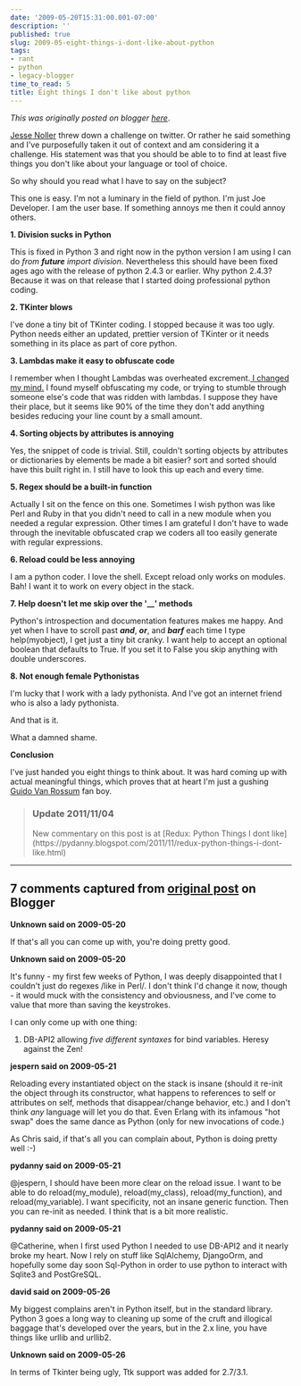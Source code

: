 ```yaml
---
date: '2009-05-20T15:31:00.001-07:00'
description: ''
published: true
slug: 2009-05-eight-things-i-dont-like-about-python
tags:
- rant
- python
- legacy-blogger
time_to_read: 5
title: Eight things I don't like about python
---
```


*This was originally posted on blogger [here](https://pydanny.blogspot.com/2009/05/eight-things-i-dont-like-about-python.html)*.

[Jesse Noller](https://jessenoller.com/) threw down a challenge on twitter. Or rather he said something and I've purposefully taken it out of context and am considering it a challenge. His statement was that you should be able to to find at least five things you don't like about your language or tool of choice.

So why should you read what I have to say on the subject?

This one is easy. I'm not a luminary in the field of python. I'm just Joe Developer. I am the user base. If something annoys me then it could annoy others.

<span style="font-weight: bold;">1. Division sucks in Python</span>

This is fixed in Python 3 and right now in the python version I am using I can do<span style="font-style: italic;"> from __future__ import division</span>. Nevertheless this should have been fixed ages ago with the release of python 2.4.3 or earlier. Why python 2.4.3? Because it was on that release that I started doing professional python coding.

<span style="font-weight: bold;">2. TKinter blows</span>

I've done a tiny bit of TKinter coding. I stopped because it was too ugly. Python needs either an updated, prettier version of TKinter or it needs something in its place as part of core python.

<span style="font-weight: bold;">3. Lambdas make it easy to obfuscate code</span>

I remember when I thought Lambdas was overheated excrement.[ I changed my mind.](https://pydanny.blogspot.com/2007/07/lambdas-no-more.html) I found myself obfuscating my code, or trying to stumble through someone else's code that was ridden with lambdas. I suppose they have their place, but it seems like 90% of the time they don't add anything besides reducing your line count by a small amount.

<span style="font-weight: bold;">4. Sorting objects by attributes is annoying</span>

Yes, the snippet of code is trivial. Still, couldn't sorting objects by attributes or dictionaries by elements be made a bit easier? sort and sorted should have this built right in. I still have to look this up each and every time.

<span style="font-weight: bold;">5. Regex should be a built-in function</span>

Actually I sit on the fence on this one. Sometimes I wish python was like Perl and Ruby in that you didn't need to call in a new module when you needed a regular expression. Other times I am grateful I don't have to wade through the inevitable obfuscated crap we coders all too easily generate with regular expressions.

<span style="font-weight: bold;">6. Reload could be less annoying</span>

I am a python coder. I love the shell. Except reload only works on modules. Bah! I want it to work on every object in the stack.

<span style="font-weight: bold;">7. Help doesn't let me skip over the '__' methods</span>

Python's introspection and documentation features makes me happy. And yet when I have to scroll past <span style="font-style: italic;">__and__</span>, <span style="font-style: italic;">__or__</span>, and <span style="font-style: italic;">__barf__</span> each time I type help(myobject), I get just a tiny bit cranky. I want help to accept an optional boolean that defaults to True. If you set it to False you skip anything with double underscores.

<span style="font-weight: bold;">8. Not enough female Pythonistas</span>

I'm lucky that I work with a lady pythonista. And I've got an internet friend who is also a lady pythonista.

And that is it.

What a damned shame.

<span style="font-weight: bold;">Conclusion</span>

I've just handed you eight things to think about. It was hard coming up with actual meaningful things, which proves that at heart I'm just a gushing [Guido Van Rossum](https://www.python.org/%7Eguido/) fan boy.

<blockquote><h3>Update 2011/11/04</h3>New commentary on this post is at [Redux: Python Things I dont like](https://pydanny.blogspot.com/2011/11/redux-python-things-i-dont-like.html)
</blockquote>

---

## 7 comments captured from [original post](https://pydanny.blogspot.com/2009/05/eight-things-i-dont-like-about-python.html) on Blogger

**Unknown said on 2009-05-20**

If that's all you can come up with, you're doing pretty good.

**Unknown said on 2009-05-20**

It's funny - my first few weeks of Python, I was deeply disappointed that I couldn't just do regexes /like in Perl/.  I don't think I'd change it now, though - it would muck with the consistency and obviousness, and I've come to value that more than saving the keystrokes.

I can only come up with one thing:

1. DB-API2 allowing *five different syntaxes* for bind variables.  Heresy against the Zen!

**jespern said on 2009-05-21**

Reloading every instantiated object on the stack is insane (should it re-init the object through its constructor, what happens to references to self or attributes on self, methods that disappear/change behavior, etc.) and I don't think *any* language will let you do that. Even Erlang with its infamous "hot swap" does the same dance as Python (only for new invocations of code.)

As Chris said, if that's all you can complain about, Python is doing pretty well :-)

**pydanny said on 2009-05-21**

@jespern, I should have been more clear on the reload issue. I want to be able to do reload(my_module), reload(my_class), reload(my_function), and reload(my_variable). I want specificity, not an insane generic function. Then you can re-init as needed. I think that is a bit more realistic.

**pydanny said on 2009-05-21**

@Catherine, when I first used Python I needed to use DB-API2 and it nearly broke my heart. Now I rely on stuff like SqlAlchemy, DjangoOrm, and hopefully some day soon Sql-Python in order to use python to interact with Sqlite3 and PostGreSQL.

**david said on 2009-05-26**

My biggest complains aren't in Python itself, but in the standard library.  Python 3 goes a long way to cleaning up some of the cruft and illogical baggage that's developed over the years, but in the 2.x line, you have things like urllib and urllib2.

**Unknown said on 2009-05-26**

In terms of Tkinter being ugly, Ttk support was added for 2.7/3.1.

